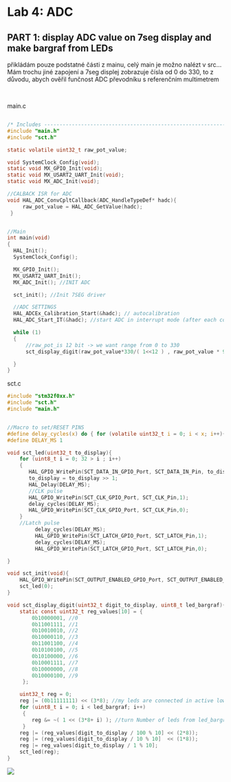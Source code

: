 <h1>Lab 4: ADC</h1>
<h2>PART 1: display ADC value on 7seg display and make bargraf from LEDs</h2>
<p> přikládám pouze podstatné části z mainu, celý main je možno nalézt v src... Mám trochu jiné zapojení a 7seg displej zobrazuje
čísla od 0 do 330, to z důvodu, abych ověřil funčnost ADC převodníku s referenčním multimetrem</p><br>

main.c

```c

/* Includes ------------------------------------------------------------------*/
#include "main.h"
#include "sct.h"

static volatile uint32_t raw_pot_value;

void SystemClock_Config(void);
static void MX_GPIO_Init(void);
static void MX_USART2_UART_Init(void);
static void MX_ADC_Init(void);

//CALBACK ISR for ADC
void HAL_ADC_ConvCpltCallback(ADC_HandleTypeDef* hadc){
	 raw_pot_value = HAL_ADC_GetValue(hadc);
 }


//Main
int main(void)
{
  HAL_Init();
  SystemClock_Config();

  MX_GPIO_Init();
  MX_USART2_UART_Init();
  MX_ADC_Init(); //INIT ADC

  sct_init(); //Init 7SEG driver

  //ADC SETTINGS
  HAL_ADCEx_Calibration_Start(&hadc); // autocalibration
  HAL_ADC_Start_IT(&hadc); //start ADC in interrupt mode (after each conversion starts again)

  while (1)
  {
	  //raw_pot_is 12 bit -> we want range from 0 to 330
	  sct_display_digit(raw_pot_value*330/( 1<<12 ) , raw_pot_value * 9 / (1<<12));

  }
}

```

sct.c

```c
#include "stm32f0xx.h"
#include "sct.h"
#include "main.h"


//Macro to set/RESET PINS
#define delay_cycles(x) do { for (volatile uint32_t i = 0; i < x; i++){} } while (0)
#define DELAY_MS 1

void sct_led(uint32_t to_display){
    for (uint8_t i = 0; 32 > i ; i++)
    {
       HAL_GPIO_WritePin(SCT_DATA_IN_GPIO_Port, SCT_DATA_IN_Pin, to_display & 1);
       to_display = to_display >> 1;
       HAL_Delay(DELAY_MS);
       //CLK pulse
       HAL_GPIO_WritePin(SCT_CLK_GPIO_Port, SCT_CLK_Pin,1);
       delay_cycles(DELAY_MS);
       HAL_GPIO_WritePin(SCT_CLK_GPIO_Port, SCT_CLK_Pin,0);
    }
    //Latch pulse
    	 delay_cycles(DELAY_MS);
		 HAL_GPIO_WritePin(SCT_LATCH_GPIO_Port, SCT_LATCH_Pin,1);
		 delay_cycles(DELAY_MS);
		 HAL_GPIO_WritePin(SCT_LATCH_GPIO_Port, SCT_LATCH_Pin,0);

}

void sct_init(void){
	HAL_GPIO_WritePin(SCT_OUTPUT_ENABLED_GPIO_Port, SCT_OUTPUT_ENABLED_Pin,0);
    sct_led(0);
}

void sct_display_digit(uint32_t digit_to_display, uint8_t led_bargraf){
	static const uint32_t reg_values[10] = {
		0b10000001, //0
		0b11001111, //1
		0b10010010, //2
		0b10000110, //3
		0b11001100, //4
		0b10100100, //5
		0b10100000, //6
		0b10001111, //7
		0b10000000, //8
		0b10000100, //9
	 };

	uint32_t reg = 0;
	reg |= (0b11111111) << (3*8); //my leds are connected in active low mode -> turn them off
	for (uint8_t i = 0; i < led_bargraf; i++)
	 {
		reg &= ~( 1 << (3*8+ i) ); //turn Number of leds from led_bargraf on
	 }
	reg |= (reg_values[digit_to_display / 100 % 10] << (2*8));
	reg |= (reg_values[digit_to_display / 10 % 10]  << (1*8));
	reg |= reg_values[digit_to_display / 1 % 10];
	sct_led(reg);
}

```


<img src="https://github.com/FilipPaul/MMIA/blob/main/Lab_4_ADC/gifs/PART1.gif">




